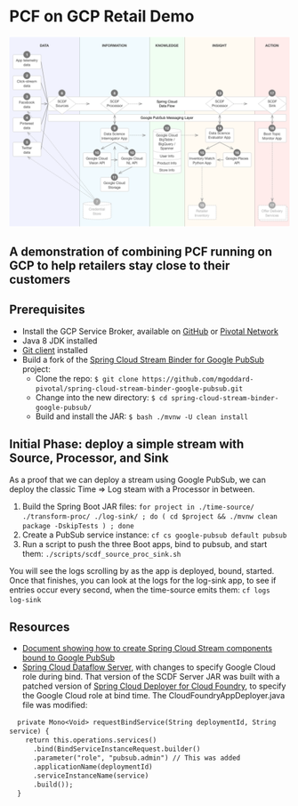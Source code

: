 # PCF on GCP Retail Demo

![Diagram showing major components and how data flows](./images/data_flow_diagram.png)

## A demonstration of combining PCF running on GCP to help retailers stay close to their customers

## Prerequisites
* Install the GCP Service Broker, available on [GitHub](https://github.com/GoogleCloudPlatform/gcp-service-broker)
or [Pivotal Network](https://network.pivotal.io/products/gcp-service-broker/)
* Java 8 JDK installed
* [Git client](https://git-scm.com/downloads) installed
* Build a fork of the [Spring Cloud Stream Binder for Google PubSub](https://github.com/mgoddard-pivotal/spring-cloud-stream-binder-google-pubsub) project:
    - Clone the repo: `$ git clone https://github.com/mgoddard-pivotal/spring-cloud-stream-binder-google-pubsub.git`
    - Change into the new directory: `$ cd spring-cloud-stream-binder-google-pubsub/`
    - Build and install the JAR: `$ bash ./mvnw -U clean install`

## Initial Phase: deploy a simple stream with Source, Processor, and Sink
As a proof that we can deploy a stream using Google PubSub, we can deploy the classic Time => Log steam
with a Processor in between.

1. Build the Spring Boot JAR files: `for project in ./time-source/ ./transform-proc/ ./log-sink/ ; do ( cd $project && ./mvnw clean package -DskipTests ) ; done`
1. Create a PubSub service instance: `cf cs google-pubsub default pubsub`
1. Run a script to push the three Boot apps, bind to pubsub, and start them: `./scripts/scdf_source_proc_sink.sh`

You will see the logs scrolling by as the app is deployed, bound, started.  Once that finishes, you can
look at the logs for the log-sink app, to see if entries occur every second, when the time-source emits
them: `cf logs log-sink`



## Resources
* [Document showing how to create Spring Cloud Stream components bound to Google PubSub](./docs/GooglePubSubBinderandSCDF.pdf)
* [Spring Cloud Dataflow Server](https://storage.googleapis.com/mgoddard-jars/spring-cloud-dataflow-server-cloudfoundry-1.1.1.BUILD-SNAPSHOT.jar),
  with changes to specify Google Cloud role during bind. That version of the SCDF Server JAR was built
  with a patched version of
  [Spring Cloud Deployer for Cloud Foundry](https://github.com/spring-cloud/spring-cloud-deployer-cloudfoundry), 
  to specify the Google Cloud role at bind time. The CloudFoundryAppDeployer.java file was modified:

```
  private Mono<Void> requestBindService(String deploymentId, String service) {
    return this.operations.services()
      .bind(BindServiceInstanceRequest.builder()
      .parameter("role", "pubsub.admin") // This was added
      .applicationName(deploymentId)
      .serviceInstanceName(service)
      .build());
  }
```

